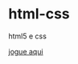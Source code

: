 # html-css
 html5 e css

<a href="https://nta144.github.io/html-css/jogo%20super%20mario/">jogue aqui</a>